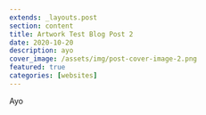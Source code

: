 ```yaml
---
extends: _layouts.post
section: content
title: Artwork Test Blog Post 2
date: 2020-10-20
description: ayo
cover_image: /assets/img/post-cover-image-2.png
featured: true
categories: [websites]
---
```


Ayo